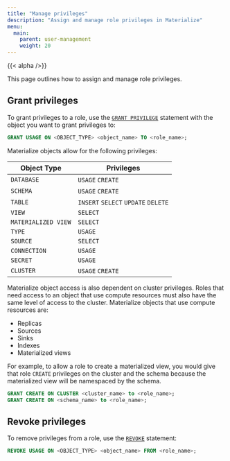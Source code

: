 ```yaml
---
title: "Manage privileges"
description: "Assign and manage role privileges in Materialize"
menu:
  main:
    parent: user-management
    weight: 20
---
```


{{< alpha />}}

This page outlines how to assign and manage role privileges.

## Grant privileges

To grant privileges to a role, use the [`GRANT PRIVILEGE`](https://materialize.com/docs/sql/grant-privilege/) statement with the
object you want to grant privileges to:

```sql
GRANT USAGE ON <OBJECT_TYPE> <object_name> TO <role_name>;
```

Materialize objects allow for the following privileges:

| Object Type          | Privileges                          |
|----------------------|-------------------------------------|
| `DATABASE`           | `USAGE` `CREATE`                    |
| `SCHEMA`             | `USAGE` `CREATE`                    |
| `TABLE`              | `INSERT` `SELECT` `UPDATE` `DELETE` |
| `VIEW`               | `SELECT`                            |
| `MATERIALIZED VIEW`  | `SELECT`                            |
| `TYPE`               | `USAGE`                             |
| `SOURCE`             | `SELECT`                            |
| `CONNECTION`         | `USAGE`                             |
| `SECRET`             | `USAGE`                             |
| `CLUSTER`            | `USAGE` `CREATE`                    |

Materialize object access is also dependent on cluster privileges.
Roles that need access to an object that use compute resources must also have
the same level of access to the cluster. Materialize objects that use compute
resources are:

* Replicas
* Sources
* Sinks
* Indexes
* Materialized views

For example, to allow a role to create a materialized view, you would
give that role `CREATE` privileges on the cluster and the schema because the
materialized view will be namespaced by the schema.

```sql
GRANT CREATE ON CLUSTER <cluster_name> to <role_name>;
GRANT CREATE ON <schema_name> to <role_name>;
```

## Revoke privileges

To remove privileges from a role, use the [`REVOKE`](https://materialize.com/docs/sql/revoke-privilege/) statement:

```sql
REVOKE USAGE ON <OBJECT_TYPE> <object_name> FROM <role_name>;
```
